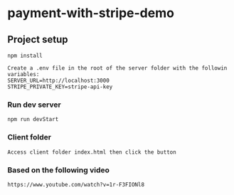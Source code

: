 # payment-with-stripe-demo

## Project setup
```
npm install

Create a .env file in the root of the server folder with the followin variables:
SERVER_URL=http://localhost:3000
STRIPE_PRIVATE_KEY=stripe-api-key
```

### Run dev server
```
npm run devStart
```

### Client folder
```
Access client folder index.html then click the button
```

### Based on the following video
```
https://www.youtube.com/watch?v=1r-F3FIONl8
```
